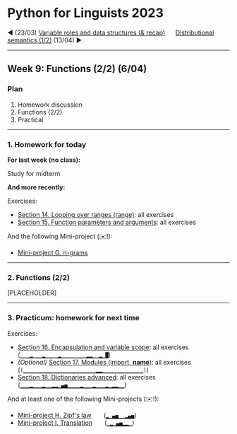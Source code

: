 
# Python for Linguists 2023

◄ (23/03) [Variable roles and data structures (& recap)](../classes/07_Variable_roles_and_data_structures_and_recap.md)&nbsp;&nbsp;&nbsp;&nbsp;&nbsp;&nbsp;[Distributional semantics (1/2)](../classes/10_Distributional_semantics_1.md) (13/04) ►

-------

## Week 9: Functions (2/2) (6/04)


### Plan
1. Homework discussion
2. Functions (2/2)
3. Practical


-------

### 1. Homework for today

**For last week (no class):**

Study for midterm

**And more recently:**

Exercises:
- [Section 14. Looping over ranges (range)](../exercises/14_looping_over_ranges.md): all exercises
- [Section 15. Function parameters and arguments](../exercises/15_function_parameters_and_arguments.md): all exercises

And the following Mini-project (✉️!):
- [Mini-project G. n-grams](../projects/G_n-grams.md) 

-------

### 2. Functions (2/2)

[PLACEHOLDER]

-------

### 3. Practicum: homework for next time

Exercises:
- [Section 16. Encapsulation and variable scope](../exercises/16_encapsulation_and_variable_scope.md): all exercises&nbsp;&nbsp;&nbsp;&nbsp;&nbsp; (`▁▁▁▂▁▁▁▂▁▁▁▁▂▁▁▁▁▁▁▁▁▂▂▁▁▂▁█`)
- _(Optional)_ [Section 17. Modules (import, __name__)](../exercises/17_modules_and_import.md): all exercises&nbsp;&nbsp;&nbsp;&nbsp;&nbsp; (`(▁▁▁▁▁▁▁▁▁▁▁▁▁▁▁▁▁▁▁▁▁▁▁▂▂▁▁▁▁▁▁▁▁▁▁▁▁▁)`)
- [Section 18. Dictionaries advanced](../exercises/18_dictionaries_advanced.md): all exercises&nbsp;&nbsp;&nbsp;&nbsp;&nbsp; (`▁▁▁▂▁▁▁▂▁▁▂▂▁▄▅▁▁▁▁▂▁▁▁▂▁▁▁▂▁▂▂▁▁`)

And at least one of the following Mini-projects (✉️!):
- [Mini-project H. Zipf's law](../projects/H_zipf's_law.md) &nbsp;&nbsp;&nbsp;&nbsp;&nbsp; (`▂▁▄▅▁▁▂▄▅`)
- [Mini-project I. Translation](../projects/I_translation.md) &nbsp;&nbsp;&nbsp;&nbsp;&nbsp; (`▁▂▁▄▅▂▂▁`)

